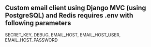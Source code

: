 Custom email client using Django MVC (using PostgreSQL) and Redis
requires .env with following parameters
------------------------------------------------------------------
SECRET_KEY,
DEBUG,
EMAIL_HOST,
EMAIL_HOST_USER,
EMAIL_HOST_PASSWORD
